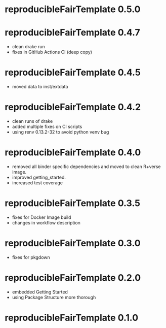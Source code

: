 # reproducibleFairTemplate 0.5.0


# reproducibleFairTemplate 0.4.7
- clean drake run
- fixes in GitHub Actions CI (deep copy)

# reproducibleFairTemplate 0.4.5
- moved data to inst/extdata

# reproducibleFairTemplate 0.4.2
- clean runs of drake
- added multiple fixes on CI scripts
- using renv 0.13.2-32 to avoid python venv bug

# reproducibleFairTemplate 0.4.0

- removed all binder specific dependencies and moved to clean R+verse image.
- improved getting_started.
- increased test coverage


# reproducibleFairTemplate 0.3.5

- fixes for Docker Image build 
- changes in workflow description

# reproducibleFairTemplate 0.3.0

- fixes for pkgdown

# reproducibleFairTemplate 0.2.0

- embedded Getting Started
- using Package Structure more thorough

# reproducibleFairTemplate 0.1.0
